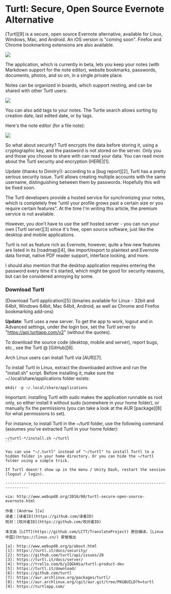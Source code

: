 Turtl: Secure, Open Source Evernote Alternative
=============


[Turtl][9] is a secure, open source Evernote alternative, available for Linux, Windows, Mac, and Android. An iOS version is "coming soon". Firefox and Chrome bookmarking extensions are also available.

![](https://3.bp.blogspot.com/-cNoUUjaU4A0/V7MFKCasZJI/AAAAAAAAYTk/r7oWe-z_HB87hDvlKLViiiHUMfagnC6LQCLcB/s400/turtl-desktop-linux.png)

The application, which is currently in beta, lets you keep your notes (with Markdown support for the note editor), website bookmarks, passwords, documents, photos, and so on, in a single private place.

Notes can be organized in boards, which support nesting, and can be shared with other Turtl users:

![](https://2.bp.blogspot.com/-G-Ln3T1c2QA/V7MFmrqkukI/AAAAAAAAYTs/dXMPEB9MPREicixlEJlQVqg9SFjBX1pwgCLcB/s400/turtl-boards.png)

You can also add tags to your notes. The Turtle search allows sorting by creation date, last edited date, or by tags.

Here's the note editor (for a file note):

![](https://1.bp.blogspot.com/-8cNHV69iCWM/V7MFX7sBlMI/AAAAAAAAYTo/ZUVTYwiCSy8uzrVKdf6NcsQZlHtylIyvgCEw/s400/turtl-edit-note.png)

So what about security? Turtl encrypts the data before storing it, using a cryptographic key, and the password is not stored on the server. Only you and those you choose to share with can read your data. You can read more about the Turtl security and encryption [HERE][1].

Update (thanks to Dimitry!): according to a [bug report][2], Turtl has a pretty serious security issue. Turtl allows creating multiple accounts with the same username, distinguishing between them by passwords. Hopefully this will be fixed soon.

The Turtl developers provide a hosted service for synchronizing your notes, which is completely free "until your profile grows past a certain size or you require certain features". At the time I'm writing this article, the premium service is not available.

However, you don't have to use the self hosted server - you can run your own [Turtl server][3] since it's free, open source software, just like the desktop and mobile applications.

Turtl is not as feature rich as Evernote, however, quite a few new features are listed in its [roadmap][4], like import/export to plaintext and Evernote data format, native PDF reader support, interface locking, and more.

I should also mention that the desktop application requires entering the password every time it's started, which might be good for security reasons, but can be considered annoying by some.


### Download Turtl


[Download Turtl application][5] (binaries available for Linux - 32bit and 64bit, Windows 64bit, Mac 64bit, Android, as well as Chrome and Firefox bookmarking add-ons)

**Update**: Turtl uses a new server. To get the app to work, logout and in Advanced settings, under the login box, set the Turtl server to "https://api.turtlapp.com/v2" (without the quotes).

To download the source code (desktop, mobile and server), report bugs, etc., see the Turtl @ [GitHub][6].

Arch Linux users can install Turtl via [AUR][7].

To install Turtl in Linux, extract the downloaded archive and run the "install.sh" script. Before installing it, make sure the ~/.local/share/applications folder exists:

```
mkdir -p ~/.local/share/applications
```

Important: installing Turtl with sudo makes the application runnable as root only, so either install it without sudo (somewhere in your home folder), or manually fix the permissions (you can take a look at the AUR [package][8] for what permissions to set).

For instance, to install Turtl in the ~/turtl folder, use the following command (assumes you've extracted Turtl in your home folder):

````
~/turtl-*/install.sh ~/turtl
```

You can use "~/.turtl" instead of "~/turtl" to install Turtl to a hidden folder in your home directory. Or you can hide the ~/turtl folder using a simple trick.

If Turtl doesn't show up in the menu / Unity Dash, restart the session (logout / login).

--------------------------------------------------------------------------------

via: http://www.webupd8.org/2016/08/turtl-secure-open-source-evernote.html

作者：[Andrew ][a]
译者：[译者ID](https://github.com/译者ID)
校对：[校对者ID](https://github.com/校对者ID)

本文由 [LCTT](https://github.com/LCTT/TranslateProject) 原创编译，[Linux中国](https://linux.cn/) 荣誉推出

[a]: http://www.webupd8.org/p/about.html
[1]: https://turtl.it/docs/security/
[2]: https://github.com/turtl/api/issues/20
[3]: https://turtl.it/docs/server/
[4]: https://trello.com/b/yIQGkHia/turtl-product-dev
[5]: https://turtl.it/download/
[6]: https://github.com/turtl
[7]: https://aur.archlinux.org/packages/turtl/
[8]: https://aur.archlinux.org/cgit/aur.git/tree/PKGBUILD?h=turtl
[9]: https://turtlapp.com/
